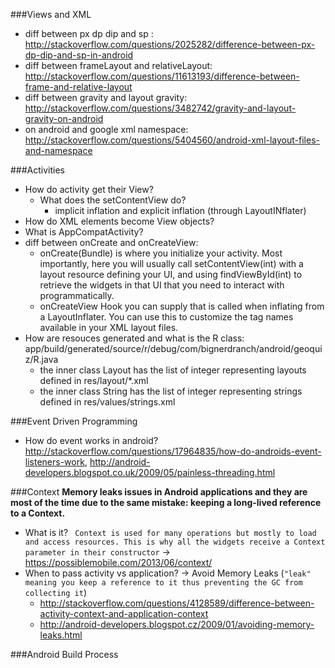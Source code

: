 ###Views and XML
* diff between px dp dip and sp : http://stackoverflow.com/questions/2025282/difference-between-px-dp-dip-and-sp-in-android
* diff between frameLayout and relativeLayout: http://stackoverflow.com/questions/11613193/difference-between-frame-and-relative-layout
* diff between gravity and layout gravity: http://stackoverflow.com/questions/3482742/gravity-and-layout-gravity-on-android
* on android and google xml namespace: http://stackoverflow.com/questions/5404560/android-xml-layout-files-and-namespace


###Activities
* How do activity get their View?
	* What does the setContentView do?
		* implicit inflation and explicit inflation (through LayoutINflater)
* How do XML elements become View objects?
* What is AppCompatActivity?
* diff between onCreate and onCreateView: 
	* onCreate(Bundle) is where you initialize your activity. Most importantly, here you will usually call setContentView(int) with a layout resource defining your UI, and using findViewById(int) to retrieve the widgets in that UI that you need to interact with programmatically.
	* onCreateView Hook you can supply that is called when inflating from a LayoutInflater. You can use this to customize the tag names available in your XML layout files.
* How are resouces generated and what is the R class: app/build/generated/source/r/debug/com/bignerdranch/android/geoquiz/R.java
	* the inner class Layout has the list of integer representing layouts defined in res/layout/*.xml
	* the inner class String has the list of integer representing strings defined in res/values/strings.xml

###Event Driven Programming
* How do event works in android? http://stackoverflow.com/questions/17964835/how-do-androids-event-listeners-work, http://android-developers.blogspot.co.uk/2009/05/painless-threading.html

###Context
__Memory leaks issues in Android applications and they are most of the time due to the same mistake: keeping a long-lived reference to a Context.__
* What is it? ` Context is used for many operations but mostly to load and access resources. This is why all the widgets receive a Context parameter in their constructor` -> https://possiblemobile.com/2013/06/context/
* When to pass activity vs application? -> Avoid Memory Leaks (`"leak" meaning you keep a reference to it thus preventing the GC from collecting it`)
	* http://stackoverflow.com/questions/4128589/difference-between-activity-context-and-application-context
	* http://android-developers.blogspot.cz/2009/01/avoiding-memory-leaks.html

###Android Build Process
